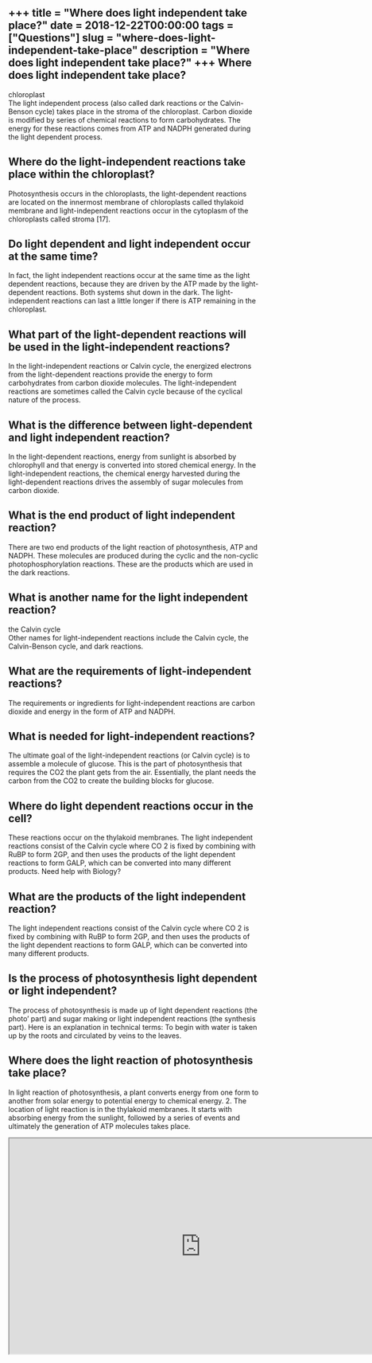 +++
title = "Where does light independent take place?"
date = 2018-12-22T00:00:00
tags = ["Questions"]
slug = "where-does-light-independent-take-place"
description = "Where does light independent take place?"
+++
Where does light independent take place?
----------------------------------------

chloroplast  
The light independent process (also called dark reactions or the Calvin-Benson cycle) takes place in the stroma of the chloroplast. Carbon dioxide is modified by series of chemical reactions to form carbohydrates. The energy for these reactions comes from ATP and NADPH generated during the light dependent process.

Where do the light-independent reactions take place within the chloroplast?
---------------------------------------------------------------------------

Photosynthesis occurs in the chloroplasts, the light-dependent reactions are located on the innermost membrane of chloroplasts called thylakoid membrane and light-independent reactions occur in the cytoplasm of the chloroplasts called stroma \[17\].

Do light dependent and light independent occur at the same time?
----------------------------------------------------------------

In fact, the light independent reactions occur at the same time as the light dependent reactions, because they are driven by the ATP made by the light-dependent reactions. Both systems shut down in the dark. The light-independent reactions can last a little longer if there is ATP remaining in the chloroplast.

What part of the light-dependent reactions will be used in the light-independent reactions?
-------------------------------------------------------------------------------------------

In the light-independent reactions or Calvin cycle, the energized electrons from the light-dependent reactions provide the energy to form carbohydrates from carbon dioxide molecules. The light-independent reactions are sometimes called the Calvin cycle because of the cyclical nature of the process.

What is the difference between light-dependent and light independent reaction?
------------------------------------------------------------------------------

In the light-dependent reactions, energy from sunlight is absorbed by chlorophyll and that energy is converted into stored chemical energy. In the light-independent reactions, the chemical energy harvested during the light-dependent reactions drives the assembly of sugar molecules from carbon dioxide.

What is the end product of light independent reaction?
------------------------------------------------------

There are two end products of the light reaction of photosynthesis, ATP and NADPH. These molecules are produced during the cyclic and the non-cyclic photophosphorylation reactions. These are the products which are used in the dark reactions.

What is another name for the light independent reaction?
--------------------------------------------------------

the Calvin cycle  
Other names for light-independent reactions include the Calvin cycle, the Calvin-Benson cycle, and dark reactions.

What are the requirements of light-independent reactions?
---------------------------------------------------------

The requirements or ingredients for light-independent reactions are carbon dioxide and energy in the form of ATP and NADPH.

What is needed for light-independent reactions?
-----------------------------------------------

The ultimate goal of the light-independent reactions (or Calvin cycle) is to assemble a molecule of glucose. This is the part of photosynthesis that requires the CO2 the plant gets from the air. Essentially, the plant needs the carbon from the CO2 to create the building blocks for glucose.

Where do light dependent reactions occur in the cell?
-----------------------------------------------------

These reactions occur on the thylakoid membranes. The light independent reactions consist of the Calvin cycle where CO 2 is fixed by combining with RuBP to form 2GP, and then uses the products of the light dependent reactions to form GALP, which can be converted into many different products. Need help with Biology?

What are the products of the light independent reaction?
--------------------------------------------------------

The light independent reactions consist of the Calvin cycle where CO 2 is fixed by combining with RuBP to form 2GP, and then uses the products of the light dependent reactions to form GALP, which can be converted into many different products.

Is the process of photosynthesis light dependent or light independent?
----------------------------------------------------------------------

The process of photosynthesis is made up of light dependent reactions (the photo’ part) and sugar making or light independent reactions (the synthesis part). Here is an explanation in technical terms: To begin with water is taken up by the roots and circulated by veins to the leaves.

Where does the light reaction of photosynthesis take place?
-----------------------------------------------------------

In light reaction of photosynthesis, a plant converts energy from one form to another from solar energy to potential energy to chemical energy. 2. The location of light reaction is in the thylakoid membranes. It starts with absorbing energy from the sunlight, followed by a series of events and ultimately the generation of ATP molecules takes place.

<iframe allow="accelerometer; autoplay; clipboard-write; encrypted-media; gyroscope; picture-in-picture" allowfullscreen="" class="__youtube_prefs__  epyt-is-override  no-lazyload" data-no-lazy="1" data-origheight="433" data-origwidth="770" data-skipgform_ajax_framebjll="" height="433" id="_ytid_97613" loading="lazy" src="https://www.youtube.com/embed/D2Y_eEaxrYo?enablejsapi=1&autoplay=0&cc_load_policy=0&cc_lang_pref=&iv_load_policy=1&loop=0&modestbranding=0&rel=1&fs=1&playsinline=0&autohide=2&theme=dark&color=red&controls=1&" title="YouTube player" width="770"></iframe>